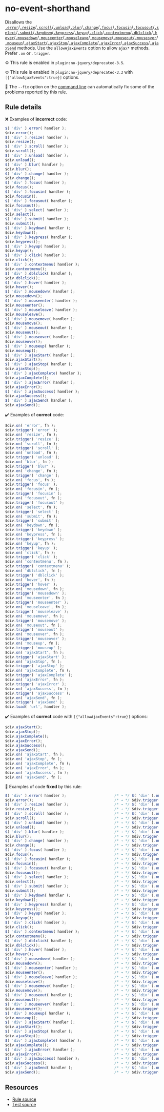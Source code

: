# no-event-shorthand

Disallows the [`.error`](https://api.jquery.com/error/)/[`.resize`](https://api.jquery.com/resize/)/[`.scroll`](https://api.jquery.com/scroll/)/[`.unload`](https://api.jquery.com/unload/)/[`.blur`](https://api.jquery.com/blur/)/[`.change`](https://api.jquery.com/change/)/[`.focus`](https://api.jquery.com/focus/)/[`.focusin`](https://api.jquery.com/focusin/)/[`.focusout`](https://api.jquery.com/focusout/)/[`.select`](https://api.jquery.com/select/)/[`.submit`](https://api.jquery.com/submit/)/[`.keydown`](https://api.jquery.com/keydown/)/[`.keypress`](https://api.jquery.com/keypress/)/[`.keyup`](https://api.jquery.com/keyup/)/[`.click`](https://api.jquery.com/click/)/[`.contextmenu`](https://api.jquery.com/contextmenu/)/[`.dblclick`](https://api.jquery.com/dblclick/)/[`.hover`](https://api.jquery.com/hover/)/[`.mousedown`](https://api.jquery.com/mousedown/)/[`.mouseenter`](https://api.jquery.com/mouseenter/)/[`.mouseleave`](https://api.jquery.com/mouseleave/)/[`.mousemove`](https://api.jquery.com/mousemove/)/[`.mouseout`](https://api.jquery.com/mouseout/)/[`.mouseover`](https://api.jquery.com/mouseover/)/[`.mouseup`](https://api.jquery.com/mouseup/)/[`.ajaxStart`](https://api.jquery.com/ajaxStart/)/[`.ajaxStop`](https://api.jquery.com/ajaxStop/)/[`.ajaxComplete`](https://api.jquery.com/ajaxComplete/)/[`.ajaxError`](https://api.jquery.com/ajaxError/)/[`.ajaxSuccess`](https://api.jquery.com/ajaxSuccess/)/[`.ajaxSend`](https://api.jquery.com/ajaxSend/) methods. Use the `allowAjaxEvents` option to allow `ajax*` methods. Prefer `.on` or `.trigger`.

⚙️ This rule is enabled in `plugin:no-jquery/deprecated-3.5`.

⚙️ This rule is enabled in `plugin:no-jquery/deprecated-3.3` with `[{"allowAjaxEvents":true}]` options.

🔧 The `--fix` option on the [command line](https://eslint.org/docs/user-guide/command-line-interface#fixing-problems) can automatically fix some of the problems reported by this rule.

## Rule details

❌ Examples of **incorrect** code:
```js
$( 'div' ).error( handler );
$div.error();
$( 'div' ).resize( handler );
$div.resize();
$( 'div' ).scroll( handler );
$div.scroll();
$( 'div' ).unload( handler );
$div.unload();
$( 'div' ).blur( handler );
$div.blur();
$( 'div' ).change( handler );
$div.change();
$( 'div' ).focus( handler );
$div.focus();
$( 'div' ).focusin( handler );
$div.focusin();
$( 'div' ).focusout( handler );
$div.focusout();
$( 'div' ).select( handler );
$div.select();
$( 'div' ).submit( handler );
$div.submit();
$( 'div' ).keydown( handler );
$div.keydown();
$( 'div' ).keypress( handler );
$div.keypress();
$( 'div' ).keyup( handler );
$div.keyup();
$( 'div' ).click( handler );
$div.click();
$( 'div' ).contextmenu( handler );
$div.contextmenu();
$( 'div' ).dblclick( handler );
$div.dblclick();
$( 'div' ).hover( handler );
$div.hover();
$( 'div' ).mousedown( handler );
$div.mousedown();
$( 'div' ).mouseenter( handler );
$div.mouseenter();
$( 'div' ).mouseleave( handler );
$div.mouseleave();
$( 'div' ).mousemove( handler );
$div.mousemove();
$( 'div' ).mouseout( handler );
$div.mouseout();
$( 'div' ).mouseover( handler );
$div.mouseover();
$( 'div' ).mouseup( handler );
$div.mouseup();
$( 'div' ).ajaxStart( handler );
$div.ajaxStart();
$( 'div' ).ajaxStop( handler );
$div.ajaxStop();
$( 'div' ).ajaxComplete( handler );
$div.ajaxComplete();
$( 'div' ).ajaxError( handler );
$div.ajaxError();
$( 'div' ).ajaxSuccess( handler );
$div.ajaxSuccess();
$( 'div' ).ajaxSend( handler );
$div.ajaxSend();
```

✔️ Examples of **correct** code:
```js
$div.on( 'error', fn );
$div.trigger( 'error' );
$div.on( 'resize', fn );
$div.trigger( 'resize' );
$div.on( 'scroll', fn );
$div.trigger( 'scroll' );
$div.on( 'unload', fn );
$div.trigger( 'unload' );
$div.on( 'blur', fn );
$div.trigger( 'blur' );
$div.on( 'change', fn );
$div.trigger( 'change' );
$div.on( 'focus', fn );
$div.trigger( 'focus' );
$div.on( 'focusin', fn );
$div.trigger( 'focusin' );
$div.on( 'focusout', fn );
$div.trigger( 'focusout' );
$div.on( 'select', fn );
$div.trigger( 'select' );
$div.on( 'submit', fn );
$div.trigger( 'submit' );
$div.on( 'keydown', fn );
$div.trigger( 'keydown' );
$div.on( 'keypress', fn );
$div.trigger( 'keypress' );
$div.on( 'keyup', fn );
$div.trigger( 'keyup' );
$div.on( 'click', fn );
$div.trigger( 'click' );
$div.on( 'contextmenu', fn );
$div.trigger( 'contextmenu' );
$div.on( 'dblclick', fn );
$div.trigger( 'dblclick' );
$div.on( 'hover', fn );
$div.trigger( 'hover' );
$div.on( 'mousedown', fn );
$div.trigger( 'mousedown' );
$div.on( 'mouseenter', fn );
$div.trigger( 'mouseenter' );
$div.on( 'mouseleave', fn );
$div.trigger( 'mouseleave' );
$div.on( 'mousemove', fn );
$div.trigger( 'mousemove' );
$div.on( 'mouseout', fn );
$div.trigger( 'mouseout' );
$div.on( 'mouseover', fn );
$div.trigger( 'mouseover' );
$div.on( 'mouseup', fn );
$div.trigger( 'mouseup' );
$div.on( 'ajaxStart', fn );
$div.trigger( 'ajaxStart' );
$div.on( 'ajaxStop', fn );
$div.trigger( 'ajaxStop' );
$div.on( 'ajaxComplete', fn );
$div.trigger( 'ajaxComplete' );
$div.on( 'ajaxError', fn );
$div.trigger( 'ajaxError' );
$div.on( 'ajaxSuccess', fn );
$div.trigger( 'ajaxSuccess' );
$div.on( 'ajaxSend', fn );
$div.trigger( 'ajaxSend' );
$div.load( 'url', handler );
```

✔️ Examples of **correct** code with `[{"allowAjaxEvents":true}]` options:
```js
$div.ajaxStart();
$div.ajaxStop();
$div.ajaxComplete();
$div.ajaxError();
$div.ajaxSuccess();
$div.ajaxSend();
$div.on( 'ajaxStart', fn );
$div.on( 'ajaxStop', fn );
$div.on( 'ajaxComplete', fn );
$div.on( 'ajaxError', fn );
$div.on( 'ajaxSuccess', fn );
$div.on( 'ajaxSend', fn );
```

🔧 Examples of code **fixed** by this rule:
```js
$( 'div' ).error( handler );                      /* → */ $( 'div' ).on( 'error', handler );
$div.error();                                     /* → */ $div.trigger( 'error' );
$( 'div' ).resize( handler );                     /* → */ $( 'div' ).on( 'resize', handler );
$div.resize();                                    /* → */ $div.trigger( 'resize' );
$( 'div' ).scroll( handler );                     /* → */ $( 'div' ).on( 'scroll', handler );
$div.scroll();                                    /* → */ $div.trigger( 'scroll' );
$( 'div' ).unload( handler );                     /* → */ $( 'div' ).on( 'unload', handler );
$div.unload();                                    /* → */ $div.trigger( 'unload' );
$( 'div' ).blur( handler );                       /* → */ $( 'div' ).on( 'blur', handler );
$div.blur();                                      /* → */ $div.trigger( 'blur' );
$( 'div' ).change( handler );                     /* → */ $( 'div' ).on( 'change', handler );
$div.change();                                    /* → */ $div.trigger( 'change' );
$( 'div' ).focus( handler );                      /* → */ $( 'div' ).on( 'focus', handler );
$div.focus();                                     /* → */ $div.trigger( 'focus' );
$( 'div' ).focusin( handler );                    /* → */ $( 'div' ).on( 'focusin', handler );
$div.focusin();                                   /* → */ $div.trigger( 'focusin' );
$( 'div' ).focusout( handler );                   /* → */ $( 'div' ).on( 'focusout', handler );
$div.focusout();                                  /* → */ $div.trigger( 'focusout' );
$( 'div' ).select( handler );                     /* → */ $( 'div' ).on( 'select', handler );
$div.select();                                    /* → */ $div.trigger( 'select' );
$( 'div' ).submit( handler );                     /* → */ $( 'div' ).on( 'submit', handler );
$div.submit();                                    /* → */ $div.trigger( 'submit' );
$( 'div' ).keydown( handler );                    /* → */ $( 'div' ).on( 'keydown', handler );
$div.keydown();                                   /* → */ $div.trigger( 'keydown' );
$( 'div' ).keypress( handler );                   /* → */ $( 'div' ).on( 'keypress', handler );
$div.keypress();                                  /* → */ $div.trigger( 'keypress' );
$( 'div' ).keyup( handler );                      /* → */ $( 'div' ).on( 'keyup', handler );
$div.keyup();                                     /* → */ $div.trigger( 'keyup' );
$( 'div' ).click( handler );                      /* → */ $( 'div' ).on( 'click', handler );
$div.click();                                     /* → */ $div.trigger( 'click' );
$( 'div' ).contextmenu( handler );                /* → */ $( 'div' ).on( 'contextmenu', handler );
$div.contextmenu();                               /* → */ $div.trigger( 'contextmenu' );
$( 'div' ).dblclick( handler );                   /* → */ $( 'div' ).on( 'dblclick', handler );
$div.dblclick();                                  /* → */ $div.trigger( 'dblclick' );
$( 'div' ).hover( handler );                      /* → */ $( 'div' ).on( 'hover', handler );
$div.hover();                                     /* → */ $div.trigger( 'hover' );
$( 'div' ).mousedown( handler );                  /* → */ $( 'div' ).on( 'mousedown', handler );
$div.mousedown();                                 /* → */ $div.trigger( 'mousedown' );
$( 'div' ).mouseenter( handler );                 /* → */ $( 'div' ).on( 'mouseenter', handler );
$div.mouseenter();                                /* → */ $div.trigger( 'mouseenter' );
$( 'div' ).mouseleave( handler );                 /* → */ $( 'div' ).on( 'mouseleave', handler );
$div.mouseleave();                                /* → */ $div.trigger( 'mouseleave' );
$( 'div' ).mousemove( handler );                  /* → */ $( 'div' ).on( 'mousemove', handler );
$div.mousemove();                                 /* → */ $div.trigger( 'mousemove' );
$( 'div' ).mouseout( handler );                   /* → */ $( 'div' ).on( 'mouseout', handler );
$div.mouseout();                                  /* → */ $div.trigger( 'mouseout' );
$( 'div' ).mouseover( handler );                  /* → */ $( 'div' ).on( 'mouseover', handler );
$div.mouseover();                                 /* → */ $div.trigger( 'mouseover' );
$( 'div' ).mouseup( handler );                    /* → */ $( 'div' ).on( 'mouseup', handler );
$div.mouseup();                                   /* → */ $div.trigger( 'mouseup' );
$( 'div' ).ajaxStart( handler );                  /* → */ $( 'div' ).on( 'ajaxStart', handler );
$div.ajaxStart();                                 /* → */ $div.trigger( 'ajaxStart' );
$( 'div' ).ajaxStop( handler );                   /* → */ $( 'div' ).on( 'ajaxStop', handler );
$div.ajaxStop();                                  /* → */ $div.trigger( 'ajaxStop' );
$( 'div' ).ajaxComplete( handler );               /* → */ $( 'div' ).on( 'ajaxComplete', handler );
$div.ajaxComplete();                              /* → */ $div.trigger( 'ajaxComplete' );
$( 'div' ).ajaxError( handler );                  /* → */ $( 'div' ).on( 'ajaxError', handler );
$div.ajaxError();                                 /* → */ $div.trigger( 'ajaxError' );
$( 'div' ).ajaxSuccess( handler );                /* → */ $( 'div' ).on( 'ajaxSuccess', handler );
$div.ajaxSuccess();                               /* → */ $div.trigger( 'ajaxSuccess' );
$( 'div' ).ajaxSend( handler );                   /* → */ $( 'div' ).on( 'ajaxSend', handler );
$div.ajaxSend();                                  /* → */ $div.trigger( 'ajaxSend' );
```

## Resources

* [Rule source](/src/rules/no-event-shorthand.js)
* [Test source](/src/tests/no-event-shorthand.js)

